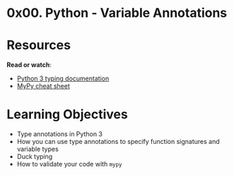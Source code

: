 # 0x00. Python - Variable Annotations

# **Resources**

**Read or watch**:

- [Python 3 typing documentation](https://intranet.hbtn.io/rltoken/AgrgHs3ohrFJnT3Eece1UQ)
- [MyPy cheat sheet](https://intranet.hbtn.io/rltoken/iEWC38l9R9216w1Y-x8pMg)

# **Learning Objectives**

- Type annotations in Python 3
- How you can use type annotations to specify function signatures and variable types
- Duck typing
- How to validate your code with `mypy`
